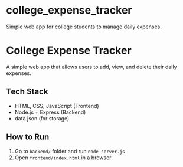 # college_expense_tracker
 Simple web app for college students to manage daily expenses.
# College Expense Tracker

A simple web app that allows users to add, view, and delete their daily expenses.

## Tech Stack
- HTML, CSS, JavaScript (Frontend)
- Node.js + Express (Backend)
- data.json (for storage)

## How to Run
1. Go to `backend/` folder and run `node server.js`
2. Open `frontend/index.html` in a browser

